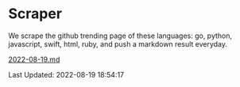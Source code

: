 # Scraper

We scrape the github trending page of these languages: go, python, javascript, swift, html, ruby, and push a markdown result everyday.

[2022-08-19.md](https://github.com/henson/Scraper/blob/master/2022-08-19.md)

Last Updated: 2022-08-19 18:54:17